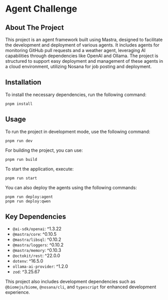 # Agent Challenge

## About The Project
This project is an agent framework built using Mastra, designed to facilitate the development and deployment of various agents. It includes agents for monitoring GitHub pull requests and a weather agent, leveraging AI capabilities through dependencies like OpenAI and Ollama. The project is structured to support easy deployment and management of these agents in a cloud environment, utilizing Nosana for job posting and deployment.

## Installation
To install the necessary dependencies, run the following command:
```
pnpm install
```

## Usage
To run the project in development mode, use the following command:
```
pnpm run dev
```
For building the project, you can use:
```
pnpm run build
```
To start the application, execute:
```
pnpm run start
```
You can also deploy the agents using the following commands:
```
pnpm run deploy:agent
pnpm run deploy:qwen
```

## Key Dependencies
- `@ai-sdk/openai`: ^1.3.22
- `@mastra/core`: ^0.10.5
- `@mastra/libsql`: ^0.10.2
- `@mastra/loggers`: ^0.10.2
- `@mastra/memory`: ^0.10.3
- `@octokit/rest`: ^22.0.0
- `dotenv`: ^16.5.0
- `ollama-ai-provider`: ^1.2.0
- `zod`: ^3.25.67

This project also includes development dependencies such as `@biomejs/biome`, `@nosana/cli`, and `typescript` for enhanced development experience.